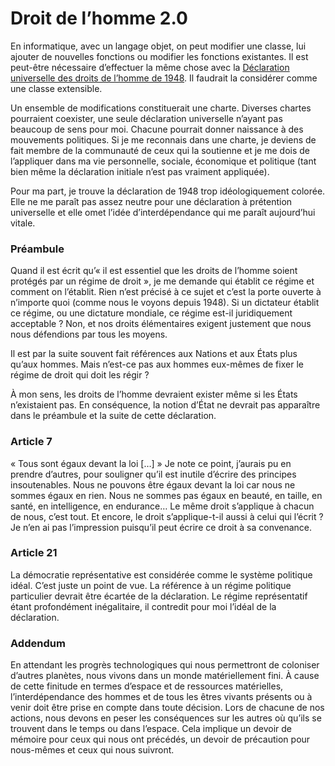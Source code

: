 # Droit de l’homme 2.0

En informatique, avec un langage objet, on peut modifier une classe, lui ajouter de nouvelles fonctions ou modifier les fonctions existantes. Il est peut-être nécessaire d’effectuer la même chose avec la [Déclaration universelle des droits de l’homme de 1948](http://www.un.org/french/aboutun/dudh.htm). Il faudrait la considérer comme une classe extensible.

Un ensemble de modifications constituerait une charte. Diverses chartes pourraient coexister, une seule déclaration universelle n’ayant pas beaucoup de sens pour moi. Chacune pourrait donner naissance à des mouvements politiques. Si je me reconnais dans une charte, je deviens de fait membre de la communauté de ceux qui la soutienne et je me dois de l’appliquer dans ma vie personnelle, sociale, économique et politique (tant bien même la déclaration initiale n’est pas vraiment appliquée).

Pour ma part, je trouve la déclaration de 1948 trop idéologiquement colorée. Elle ne me paraît pas assez neutre pour une déclaration à prétention universelle et elle omet l’idée d’interdépendance qui me paraît aujourd’hui vitale.

### Préambule

Quand il est écrit qu’« il est essentiel que les droits de l’homme soient protégés par un régime de droit », je me demande qui établit ce régime et comment on l’établit. Rien n’est précisé à ce sujet et c’est la porte ouverte à n’importe quoi (comme nous le voyons depuis 1948). Si un dictateur établit ce régime, ou une dictature mondiale, ce régime est-il juridiquement acceptable ? Non, et nos droits élémentaires exigent justement que nous nous défendions par tous les moyens.

Il est par la suite souvent fait références aux Nations et aux États plus qu’aux hommes. Mais n’est-ce pas aux hommes eux-mêmes de fixer le régime de droit qui doit les régir ?

À mon sens, les droits de l’homme devraient exister même si les États n’existaient pas. En conséquence, la notion d’État ne devrait pas apparaître dans le préambule et la suite de cette déclaration.

### Article 7

« Tous sont égaux devant la loi \[…\] » Je note ce point, j’aurais pu en prendre d’autres, pour souligner qu’il est inutile d’écrire des principes insoutenables. Nous ne pouvons être égaux devant la loi car nous ne sommes égaux en rien. Nous ne sommes pas égaux en beauté, en taille, en santé, en intelligence, en endurance… Le même droit s’applique à chacun de nous, c’est tout. Et encore, le droit s’applique-t-il aussi à celui qui l’écrit ? Je n’en ai pas l’impression puisqu’il peut écrire ce droit à sa convenance.

### Article 21

La démocratie représentative est considérée comme le système politique idéal. C’est juste un point de vue. La référence à un régime politique particulier devrait être écartée de la déclaration. Le régime représentatif étant profondément inégalitaire, il contredit pour moi l’idéal de la déclaration.

### Addendum

En attendant les progrès technologiques qui nous permettront de coloniser d’autres planètes, nous vivons dans un monde matériellement fini. À cause de cette finitude en termes d’espace et de ressources matérielles, l’interdépendance des hommes et de tous les êtres vivants présents ou à venir doit être prise en compte dans toute décision. Lors de chacune de nos actions, nous devons en peser les conséquences sur les autres où qu’ils se trouvent dans le temps ou dans l’espace. Cela implique un devoir de mémoire pour ceux qui nous ont précédés, un devoir de précaution pour nous-mêmes et ceux qui nous suivront.
